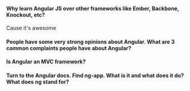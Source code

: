 #### Why learn Angular JS over other frameworks like Ember, Backbone, Knockout, etc?
Cause it's awesome
#### People have some very strong opinions about Angular. What are 3 common complaints people have about Angular?

#### Is Angular an MVC framework?

#### Turn to the Angular docs. Find ng-app. What is it and what does it do? What does ng stand for?
